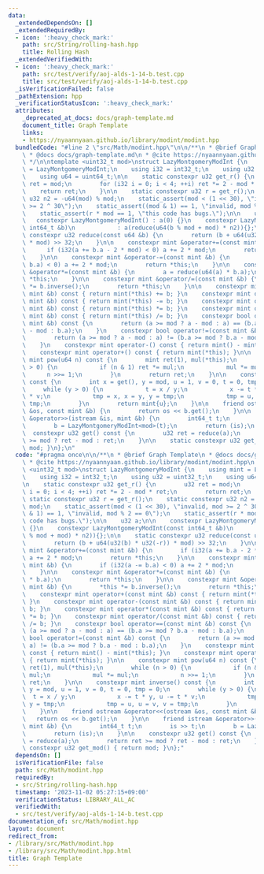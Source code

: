 ```yaml
---
data:
  _extendedDependsOn: []
  _extendedRequiredBy:
  - icon: ':heavy_check_mark:'
    path: src/String/rolling-hash.hpp
    title: Rolling Hash
  _extendedVerifiedWith:
  - icon: ':heavy_check_mark:'
    path: src/test/verify/aoj-alds-1-14-b.test.cpp
    title: src/test/verify/aoj-alds-1-14-b.test.cpp
  _isVerificationFailed: false
  _pathExtension: hpp
  _verificationStatusIcon: ':heavy_check_mark:'
  attributes:
    _deprecated_at_docs: docs/graph-template.md
    document_title: Graph Template
    links:
    - https://nyaannyaan.github.io/library/modint/modint.hpp
  bundledCode: "#line 2 \"src/Math/modint.hpp\"\n\n/**\n * @brief Graph Template\n\
    \ * @docs docs/graph-template.md\n * @cite https://nyaannyaan.github.io/library/modint/modint.hpp\n\
    \ */\n\ntemplate <uint32_t mod>\nstruct LazyMontgomeryModInt {\n    using mint\
    \ = LazyMontgomeryModInt;\n    using i32 = int32_t;\n    using u32 = uint32_t;\n\
    \    using u64 = uint64_t;\n\n    static constexpr u32 get_r() {\n        u32\
    \ ret = mod;\n        for (i32 i = 0; i < 4; ++i) ret *= 2 - mod * ret;\n    \
    \    return ret;\n    }\n\n    static constexpr u32 r = get_r();\n    static constexpr\
    \ u32 n2 = -u64(mod) % mod;\n    static_assert(mod < (1 << 30), \"invalid, mod\
    \ >= 2 ^ 30\");\n    static_assert((mod & 1) == 1, \"invalid, mod % 2 == 0\");\n\
    \    static_assert(r * mod == 1, \"this code has bugs.\");\n\n    u32 a;\n\n \
    \   constexpr LazyMontgomeryModInt() : a(0) {}\n    constexpr LazyMontgomeryModInt(const\
    \ int64_t &b)\n            : a(reduce(u64(b % mod + mod) * n2)){};\n\n    static\
    \ constexpr u32 reduce(const u64 &b) {\n        return (b + u64(u32(b) * u32(-r))\
    \ * mod) >> 32;\n    }\n\n    constexpr mint &operator+=(const mint &b) {\n  \
    \      if (i32(a += b.a - 2 * mod) < 0) a += 2 * mod;\n        return *this;\n\
    \    }\n\n    constexpr mint &operator-=(const mint &b) {\n        if (i32(a -=\
    \ b.a) < 0) a += 2 * mod;\n        return *this;\n    }\n\n    constexpr mint\
    \ &operator*=(const mint &b) {\n        a = reduce(u64(a) * b.a);\n        return\
    \ *this;\n    }\n\n    constexpr mint &operator/=(const mint &b) {\n        *this\
    \ *= b.inverse();\n        return *this;\n    }\n\n    constexpr mint operator+(const\
    \ mint &b) const { return mint(*this) += b; }\n    constexpr mint operator-(const\
    \ mint &b) const { return mint(*this) -= b; }\n    constexpr mint operator*(const\
    \ mint &b) const { return mint(*this) *= b; }\n    constexpr mint operator/(const\
    \ mint &b) const { return mint(*this) /= b; }\n    constexpr bool operator==(const\
    \ mint &b) const {\n        return (a >= mod ? a - mod : a) == (b.a >= mod ? b.a\
    \ - mod : b.a);\n    }\n    constexpr bool operator!=(const mint &b) const {\n\
    \        return (a >= mod ? a - mod : a) != (b.a >= mod ? b.a - mod : b.a);\n\
    \    }\n    constexpr mint operator-() const { return mint() - mint(*this); }\n\
    \    constexpr mint operator+() const { return mint(*this); }\n\n    constexpr\
    \ mint pow(u64 n) const {\n        mint ret(1), mul(*this);\n        while (n\
    \ > 0) {\n            if (n & 1) ret *= mul;\n            mul *= mul;\n      \
    \      n >>= 1;\n        }\n        return ret;\n    }\n\n    constexpr mint inverse()\
    \ const {\n        int x = get(), y = mod, u = 1, v = 0, t = 0, tmp = 0;\n   \
    \     while (y > 0) {\n            t = x / y;\n            x -= t * y, u -= t\
    \ * v;\n            tmp = x, x = y, y = tmp;\n            tmp = u, u = v, v =\
    \ tmp;\n        }\n        return mint{u};\n    }\n\n    friend ostream &operator<<(ostream\
    \ &os, const mint &b) {\n        return os << b.get();\n    }\n\n    friend istream\
    \ &operator>>(istream &is, mint &b) {\n        int64_t t;\n        is >> t;\n\
    \        b = LazyMontgomeryModInt<mod>(t);\n        return (is);\n    }\n\n  \
    \  constexpr u32 get() const {\n        u32 ret = reduce(a);\n        return ret\
    \ >= mod ? ret - mod : ret;\n    }\n\n    static constexpr u32 get_mod() { return\
    \ mod; }\n};\n"
  code: "#pragma once\n\n/**\n * @brief Graph Template\n * @docs docs/graph-template.md\n\
    \ * @cite https://nyaannyaan.github.io/library/modint/modint.hpp\n */\n\ntemplate\
    \ <uint32_t mod>\nstruct LazyMontgomeryModInt {\n    using mint = LazyMontgomeryModInt;\n\
    \    using i32 = int32_t;\n    using u32 = uint32_t;\n    using u64 = uint64_t;\n\
    \n    static constexpr u32 get_r() {\n        u32 ret = mod;\n        for (i32\
    \ i = 0; i < 4; ++i) ret *= 2 - mod * ret;\n        return ret;\n    }\n\n   \
    \ static constexpr u32 r = get_r();\n    static constexpr u32 n2 = -u64(mod) %\
    \ mod;\n    static_assert(mod < (1 << 30), \"invalid, mod >= 2 ^ 30\");\n    static_assert((mod\
    \ & 1) == 1, \"invalid, mod % 2 == 0\");\n    static_assert(r * mod == 1, \"this\
    \ code has bugs.\");\n\n    u32 a;\n\n    constexpr LazyMontgomeryModInt() : a(0)\
    \ {}\n    constexpr LazyMontgomeryModInt(const int64_t &b)\n            : a(reduce(u64(b\
    \ % mod + mod) * n2)){};\n\n    static constexpr u32 reduce(const u64 &b) {\n\
    \        return (b + u64(u32(b) * u32(-r)) * mod) >> 32;\n    }\n\n    constexpr\
    \ mint &operator+=(const mint &b) {\n        if (i32(a += b.a - 2 * mod) < 0)\
    \ a += 2 * mod;\n        return *this;\n    }\n\n    constexpr mint &operator-=(const\
    \ mint &b) {\n        if (i32(a -= b.a) < 0) a += 2 * mod;\n        return *this;\n\
    \    }\n\n    constexpr mint &operator*=(const mint &b) {\n        a = reduce(u64(a)\
    \ * b.a);\n        return *this;\n    }\n\n    constexpr mint &operator/=(const\
    \ mint &b) {\n        *this *= b.inverse();\n        return *this;\n    }\n\n\
    \    constexpr mint operator+(const mint &b) const { return mint(*this) += b;\
    \ }\n    constexpr mint operator-(const mint &b) const { return mint(*this) -=\
    \ b; }\n    constexpr mint operator*(const mint &b) const { return mint(*this)\
    \ *= b; }\n    constexpr mint operator/(const mint &b) const { return mint(*this)\
    \ /= b; }\n    constexpr bool operator==(const mint &b) const {\n        return\
    \ (a >= mod ? a - mod : a) == (b.a >= mod ? b.a - mod : b.a);\n    }\n    constexpr\
    \ bool operator!=(const mint &b) const {\n        return (a >= mod ? a - mod :\
    \ a) != (b.a >= mod ? b.a - mod : b.a);\n    }\n    constexpr mint operator-()\
    \ const { return mint() - mint(*this); }\n    constexpr mint operator+() const\
    \ { return mint(*this); }\n\n    constexpr mint pow(u64 n) const {\n        mint\
    \ ret(1), mul(*this);\n        while (n > 0) {\n            if (n & 1) ret *=\
    \ mul;\n            mul *= mul;\n            n >>= 1;\n        }\n        return\
    \ ret;\n    }\n\n    constexpr mint inverse() const {\n        int x = get(),\
    \ y = mod, u = 1, v = 0, t = 0, tmp = 0;\n        while (y > 0) {\n          \
    \  t = x / y;\n            x -= t * y, u -= t * v;\n            tmp = x, x = y,\
    \ y = tmp;\n            tmp = u, u = v, v = tmp;\n        }\n        return mint{u};\n\
    \    }\n\n    friend ostream &operator<<(ostream &os, const mint &b) {\n     \
    \   return os << b.get();\n    }\n\n    friend istream &operator>>(istream &is,\
    \ mint &b) {\n        int64_t t;\n        is >> t;\n        b = LazyMontgomeryModInt<mod>(t);\n\
    \        return (is);\n    }\n\n    constexpr u32 get() const {\n        u32 ret\
    \ = reduce(a);\n        return ret >= mod ? ret - mod : ret;\n    }\n\n    static\
    \ constexpr u32 get_mod() { return mod; }\n};"
  dependsOn: []
  isVerificationFile: false
  path: src/Math/modint.hpp
  requiredBy:
  - src/String/rolling-hash.hpp
  timestamp: '2023-11-02 05:27:15+09:00'
  verificationStatus: LIBRARY_ALL_AC
  verifiedWith:
  - src/test/verify/aoj-alds-1-14-b.test.cpp
documentation_of: src/Math/modint.hpp
layout: document
redirect_from:
- /library/src/Math/modint.hpp
- /library/src/Math/modint.hpp.html
title: Graph Template
---
```

